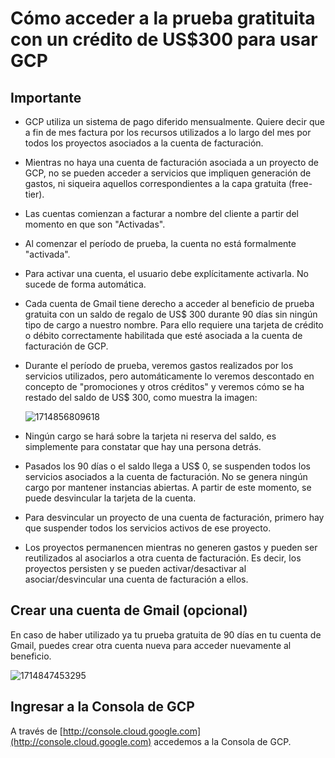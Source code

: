 # Cómo acceder a la prueba gratituita con un crédito de US$300 para usar GCP

## Importante

* GCP utiliza un sistema de pago diferido mensualmente. Quiere decir que a fin de mes factura por los recursos utilizados a lo largo del mes por todos los proyectos asociados a la cuenta de facturación.
* Mientras no haya una cuenta de facturación asociada a un proyecto de GCP, no se pueden acceder a servicios que impliquen generación de gastos, ni siqueira aquellos correspondientes a la capa gratuita (free-tier).
* Las cuentas comienzan a facturar a nombre del cliente a partir del momento en que son "Activadas".
* Al comenzar el período de prueba, la cuenta no está formalmente "activada".
* Para activar una cuenta, el usuario debe explícitamente activarla. No sucede de forma automática.
* Cada cuenta de Gmail tiene derecho a acceder al beneficio de prueba gratuita con un saldo de regalo de US$ 300 durante 90 días sin ningún tipo de cargo a nuestro nombre. Para ello requiere una tarjeta de crédito o débito correctamente habilitada que esté asociada a la cuenta de facturación de GCP.
* Durante el período de prueba, veremos gastos realizados por los servicios utilizados, pero automáticamente lo veremos descontado en concepto de "promociones y otros créditos" y veremos cómo se ha restado del saldo de US$ 300, como muestra la imagen:

  ![1714856809618](image/como_acceder/1714856809618.png)
* Ningún cargo se hará sobre la tarjeta ni reserva del saldo, es simplemente para constatar que hay una persona detrás.
* Pasados los 90 días o el saldo llega a US$ 0, se suspenden todos los servicios asociados a la cuenta de facturación. No se genera ningún cargo por mantener instancias abiertas. A partir de este momento, se puede desvincular la tarjeta de la cuenta.
* Para desvincular un proyecto de una cuenta de facturación, primero hay que suspender todos los servicios activos de ese proyecto.
* Los proyectos permanencen mientras no generen gastos y pueden ser reutilizados al asociarlos a otra cuenta de facturación. Es decir, los proyectos persisten y se pueden activar/desactivar al asociar/desvincular una cuenta de facturación a ellos.

## Crear una cuenta de Gmail (opcional)

En caso de haber utilizado ya tu prueba gratuita de 90 días en tu cuenta de Gmail, puedes crear otra cuenta nueva para acceder nuevamente al beneficio.

![1714847453295](image/como_acceder/1714847453295.png)

## Ingresar a la Consola de GCP

A través de [http://console.cloud.google.com](http://console.cloud.google.com) accedemos a la Consola de GCP.
